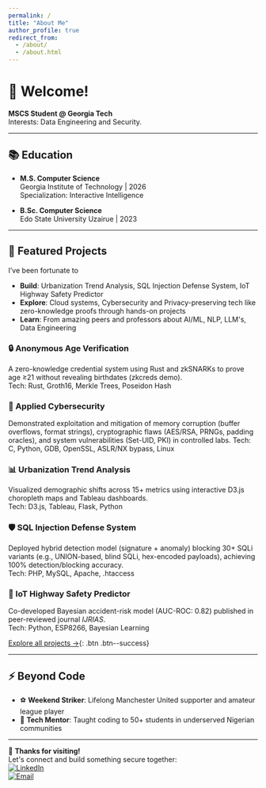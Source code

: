 ```yaml
---
permalink: /
title: "About Me"
author_profile: true
redirect_from: 
  - /about/
  - /about.html
---
```



# 👋 Welcome!

**MSCS Student @ Georgia Tech**  
Interests: Data Engineering and Security.

---

## 📚 Education
- **M.S. Computer Science**  
  Georgia Institute of Technology | 2026  
  Specialization: Interactive Intelligence  

- **B.Sc. Computer Science**  
  Edo State University Uzairue | 2023  

---

## 🚀 Featured Projects
I’ve been fortunate to 
- **Build**: Urbanization Trend Analysis, SQL Injection Defense System, IoT Highway Safety Predictor     
- **Explore**: Cloud systems, Cybersecurity and Privacy-preserving tech like zero-knowledge proofs through hands-on projects  
- **Learn**: From amazing peers and professors about AI/ML, NLP, LLM's, Data Engineering

### 🔒 Anonymous Age Verification   
A zero-knowledge credential system using Rust and zkSNARKs to prove age ≥21 without revealing birthdates (zkcreds demo).  
Tech: Rust, Groth16, Merkle Trees, Poseidon Hash 

### 🔐 Applied Cybersecurity   
Demonstrated exploitation and mitigation of memory corruption (buffer overflows, format strings), cryptographic flaws (AES/RSA, PRNGs, padding oracles), and system vulnerabilities (Set-UID, PKI) in controlled labs.
Tech: C, Python, GDB, OpenSSL, ASLR/NX bypass, Linux

### 📊 Urbanization Trend Analysis  
Visualized demographic shifts across 15+ metrics using interactive D3.js choropleth maps and Tableau dashboards.  
Tech: D3.js, Tableau, Flask, Python  

### 🛡️ SQL Injection Defense System  
Deployed hybrid detection model (signature + anomaly) blocking  30+ SQLi variants (e.g., UNION-based, blind SQLi, hex-encoded payloads), achieving 100% detection/blocking accuracy.  
Tech: PHP, MySQL, Apache, .htaccess

### 🤖 IoT Highway Safety Predictor  
Co-developed Bayesian accident-risk model (AUC-ROC: 0.82) published in peer-reviewed journal *IJRIAS*.  
Tech: Python, ESP8266, Bayesian Learning  

 

[Explore all projects  →](https://oigbape.github.io/portfolio/){: .btn .btn--success}

---


## ⚡ Beyond Code
- ⚽ **Weekend Striker**: Lifelong Manchester United supporter and amateur league player  
- 🌱 **Tech Mentor**: Taught coding to 50+ students in underserved Nigerian communities  
 

---

🙏 **Thanks for visiting!**  
Let's connect and build something secure together:  
[![LinkedIn](https://img.shields.io/badge/LinkedIn-Connect-blue?style=flat&logo=linkedin)](https://linkedin.com/in/olamotse)  
[![Email](https://img.shields.io/badge/Email-Contact%20Me-red?style=flat&logo=gmail)](mailto:oigbape3@gatech.edu)
